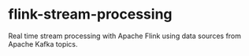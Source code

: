 # flink-stream-processing
Real time stream processing with Apache Flink using data sources from Apache Kafka topics.
